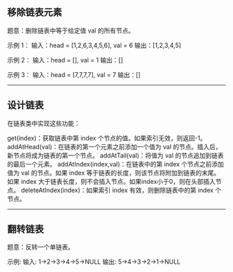 ## 移除链表元素
题意：删除链表中等于给定值 val 的所有节点。

示例 1： 输入：head = [1,2,6,3,4,5,6], val = 6 输出：[1,2,3,4,5]

示例 2： 输入：head = [], val = 1 输出：[]

示例 3： 输入：head = [7,7,7,7], val = 7 输出：[]

**********************************************************************************************

## 设计链表

在链表类中实现这些功能：

get(index)：获取链表中第 index 个节点的值。如果索引无效，则返回-1。
addAtHead(val)：在链表的第一个元素之前添加一个值为 val 的节点。插入后，新节点将成为链表的第一个节点。
addAtTail(val)：将值为 val 的节点追加到链表的最后一个元素。
addAtIndex(index,val)：在链表中的第 index 个节点之前添加值为 val  的节点。如果 index 等于链表的长度，则该节点将附加到链表的末尾。如果 index 大于链表长度，则不会插入节点。如果index小于0，则在头部插入节点。
deleteAtIndex(index)：如果索引 index 有效，则删除链表中的第 index 个节点。



**********************************************************************************************


## 翻转链表
题意：反转一个单链表。

示例: 输入: 1->2->3->4->5->NULL 输出: 5->4->3->2->1->NULL